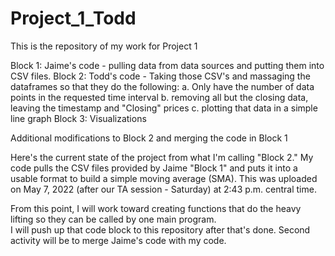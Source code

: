 # Project_1_Todd
This is the repository of my work for Project 1

Block 1: Jaime's code - pulling data from data sources and putting them into CSV files.
Block 2: Todd's code - Taking those CSV's and massaging the dataframes so that they do the following:
  a. Only have the number of data points in the requested time interval
  b. removing all but the closing data, leaving the timestamp and "Closing" prices
  c. plotting that data in a simple line graph
Block 3: Visualizations

Additional modifications to Block 2 and merging the code in Block 1

Here's the current state of the project from what I'm calling "Block 2."  My code pulls the CSV files provided by Jaime "Block 1" and puts it into a usable format to build a simple moving average (SMA).  This was uploaded on May 7, 2022 (after our TA session - Saturday) at 2:43 p.m. central time.  

From this point, I will work toward creating functions that do the heavy lifting so they can be called by one main program.  
I will push up that code block to this repository after that's done.  Second activity will be to merge Jaime's code with my code.  
